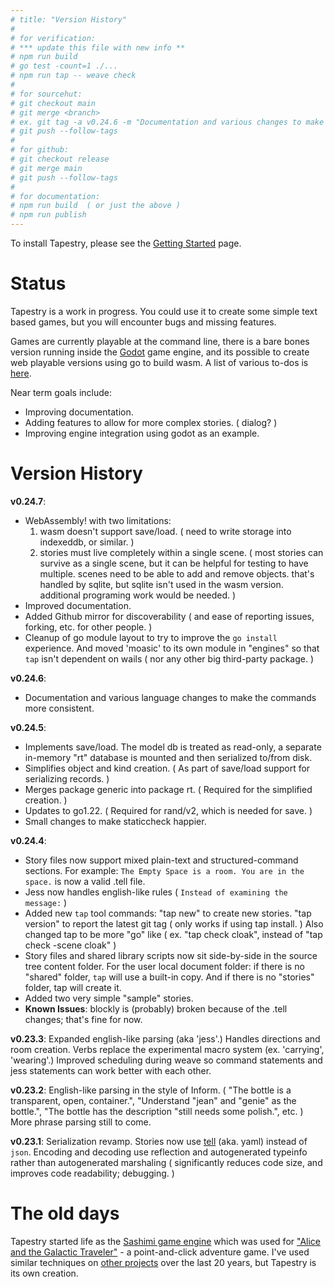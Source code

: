 ```yaml
---
# title: "Version History"
#
# for verification:
# *** update this file with new info **
# npm run build 
# go test -count=1 ./...
# npm run tap -- weave check
#
# for sourcehut:
# git checkout main
# git merge <branch>
# ex. git tag -a v0.24.6 -m "Documentation and various changes to make the command language more consistent with itself."
# git push --follow-tags
#
# for github:
# git checkout release
# git merge main
# git push --follow-tags
#
# for documentation:
# npm run build  ( or just the above )
# npm run publish 
--- 
```


To install Tapestry, please see the [Getting Started](/getting-started/#installing-tapestry) page.

# Status

Tapestry is a work in progress. You could use it to create some simple text based games, but you will encounter bugs and missing features. 

Games are currently playable at the command line, there is a bare bones version running inside the [Godot](https://godotengine.org/) game engine, and its possible to create web playable versions using go to build wasm. A list of various to-dos is [here](https://todo.sr.ht/).

Near term goals include:

* Improving documentation.
* Adding features to allow for more complex stories. ( dialog? )
* Improving engine integration using godot as an example.

# Version History

**v0.24.7**: 

-  WebAssembly! with two limitations:
    1. wasm doesn't support save/load. ( need to write storage into indexeddb, or similar. )
    2. stories must live completely within a single scene. ( most stories can survive as a single scene, but it can be helpful for testing to have multiple. scenes need to be able to add and remove objects. that's handled by sqlite, but sqlite isn't used in the wasm version. additional programing work would be needed. )
- Improved documentation.
- Added Github mirror for discoverability ( and ease of reporting issues, forking, etc. for other people. )
- Cleanup of go module layout to try to improve the `go install` experience. And moved 'moasic' to its own module in "engines" so that `tap` isn't dependent on wails ( nor any other big third-party package. )

**v0.24.6**: 

- Documentation and various language changes to make the commands more consistent.

**v0.24.5**: 

- Implements save/load. The model db is treated as read-only, a separate in-memory "rt" database is mounted and then serialized to/from disk.
- Simplifies object and kind creation. ( As part of save/load support for serializing records. )
- Merges package generic into package rt.  ( Required for the simplified creation. )
- Updates to go1.22.  ( Required for rand/v2, which is needed for save. )
- Small changes to make staticcheck happier.

**v0.24.4**:

- Story files now support mixed plain-text and structured-command sections. For example: `The Empty Space is a room. You are in the space.` is now a valid .tell file. 
- Jess now handles english-like rules ( `Instead of examining the message:` )
- Added new `tap` tool commands: "tap new" to create new stories. "tap version" to report the latest git tag ( only works if using tap install. ) Also changed tap to be more "go" like ( ex. "tap check cloak", instead of "tap check -scene cloak" )
- Story files and shared library scripts now sit side-by-side in the source tree content folder. For the user local document folder: if there is no "shared" folder, `tap` will use a built-in copy. And if there is no "stories" folder, tap will create it.
- Added two very simple "sample" stories.
- **Known Issues**: blockly is (probably) broken because of the .tell changes; that's fine for now.

**v0.23.3**: Expanded english-like parsing (aka 'jess'.) Handles directions and room creation. Verbs replace the experimental macro system (ex. 'carrying', 'wearing'.) Improved scheduling during weave so command statements and jess statements can work better with each other.

**v0.23.2**: English-like parsing in the style of Inform. ( "The bottle is a transparent, open, container.", "Understand "jean" and "genie" as the bottle.", "The bottle has the description "still needs some polish.", etc. ) More phrase parsing still to come.

**v0.23.1**: Serialization revamp. Stories now use [tell](github.com/ionous/tell) (aka. yaml) instead of `json`. Encoding and decoding use reflection and autogenerated typeinfo rather than autogenerated marshaling ( significantly reduces code size, and improves code readability; debugging. )

# The old days 

Tapestry started life as the [Sashimi game engine](https://github.com/ionous/sashimi) which was used for ["Alice and the Galactic Traveler"](https://evermany.itch.io/alice) - a point-and-click adventure game. I've used similar techniques on [other projects](https://www.linkedin.com/in/ionous/) over the last 20 years, but Tapestry is its own creation. 

